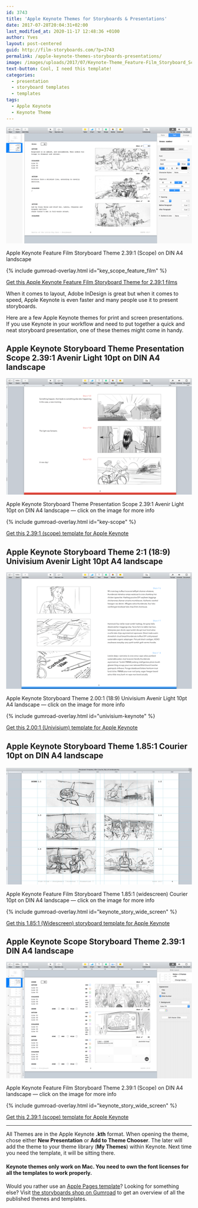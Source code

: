 ```yaml
---
id: 3743
title: 'Apple Keynote Themes for Storyboards & Presentations'
date: 2017-07-28T20:04:31+02:00
last_modified_at: 2020-11-17 12:48:36 +0100
author: Yves
layout: post-centered
guid: http://film-storyboards.com/?p=3743
permalink: /apple-keynote-themes-storyboards-presentations/
image: /images/uploads/2017/07/Keynote-Theme_Feature-Film_Storyboard_Scope_2.39x1_A4_sample.png
text-button: Cool, I need this template!
categories:
  - presentation
  - storyboard templates
  - templates
tags:
  - Apple Keynote
  - Keynote Theme
---
```


<a href="https://gum.co/key_scope_feature_film" class="no-underline pv2 grow db"><img class="w-100" src="/images/uploads/2017/07/Keynote-Theme_Feature-Film_Storyboard_Scope_2.39x1_A4_sample.png"></a>
<figcaption>Apple Keynote Feature Film Storyboard Theme 2.39:1 (Scope) on DIN A4 landscape</figcaption>

{% include gumroad-overlay.html id="key_scope_feature_film" %}

[Get this Apple Keynote Feature Film Storyboard Theme for 2.39:1 films](https://gum.co/key_scope_feature_film)

When it comes to layout, Adobe InDesign is great but when it comes to speed, Apple Keynote is even faster and many people use it to present storyboards.

Here are a few Apple Keynote themes for print and screen presentations.  
If you use Keynote in your workflow and need to put together a quick and neat storyboard presentation, one of these themes might come in handy.

## Apple Keynote Storyboard Theme Presentation Scope 2.39:1 Avenir Light 10pt on DIN A4 landscape
<a href="https://gum.co/key-scope" class="no-underline pv2 grow db"><img class="w-100" src="/images/uploads/2017/07/Apple-Keynote-Storyboard-Theme-Presentation-Scope-2.39x1-Avenir-Light-10pt-on-DIN-A4-landscape_sample.png"></a>
<figcaption>Apple Keynote Storyboard Theme Presentation Scope 2.39:1 Avenir Light 10pt on DIN A4 landscape — click on the image for more info</figcaption>

{% include gumroad-overlay.html id="key-scope" %}

[Get this 2.39:1 (scope) template for Apple Keynote](https://gum.co/key-scope)

## Apple Keynote Storyboard Theme 2:1 (18:9) Univisium Avenir Light 10pt A4 landscape
<a href="https://gum.co/univisium-keynote" class="no-underline pv2 grow db"><img class="w-100" src="/images/uploads/2017/07/Keynote-Theme_Storyboard_2x1_Univisium_Avenir-Light_10pt_A4-landscape_sample_04.png"></a>
<figcaption>Apple Keynote Storyboard Theme 2.00:1 (18:9) Univisium Avenir Light 10pt A4 landscape — click on the image for more info</figcaption>

{% include gumroad-overlay.html id="univisium-keynote" %}

[Get this 2.00:1 (Univisium) template for Apple Keynote](https://gum.co/univisium-keynote)


## Apple Keynote Storyboard Theme 1.85:1 Courier 10pt on DIN A4 landscape<figure id="attachment_4423" aria-describedby="caption-attachment-4423" style="width: 1920px" class="wp-caption aligncenter">
<a href="https://gum.co/keynote_story_wide_screen" class="no-underline pv2 grow db"><img class="w-100" src="/images/uploads/2017/07/Keynote-Theme_Feature-Film-Storyboard_1.85x1_Widescreen_Courier_10pt_A4-landscape_6-frames_guides.jpg"></a>
<figcaption>Apple Keynote Feature Film Storyboard Theme 1.85:1 (widescreen) Courier 10pt on DIN A4 landscape — click on the image for more info</figcaption>

{% include gumroad-overlay.html id="keynote_story_wide_screen" %}

[Get this 1.85:1 (Widescreen) storyboard template for Apple Keynote](https://gum.co/keynote_story_wide_screen)

## Apple Keynote Scope Storyboard Theme 2.39:1 DIN A4 landscape
<a href="https://gum.co/key_scope_feature_film" class="no-underline pv2 grow db"><img class="w-100" src="/images/uploads/2017/07/Keynote-Theme_Feature-Film_Storyboard_Scope_2.39x1_A4_sample_02.png"></a>
<figcaption>Apple Keynote Feature Film Storyboard Theme 2.39:1 (Scope) on DIN A4 landscape — click on the image for more info</figcaption>

{% include gumroad-overlay.html id="keynote_story_wide_screen" %}

[Get this 2.39:1 (scope) template for Apple Keynote](https://gum.co/key_scope_feature_film)

***

All Themes are in the Apple Keynote **.kth** format. When opening the theme, chose either **New Presentation** or **Add to Theme Chooser**. The later will add the theme to your theme library (**My Themes**) within Keynote. Next time you need the template, it will be sitting there.

#### Keynote themes only work on Mac. You need to own the font licenses for all the templates to work properly.

Would you rather use an [Apple Pages template](https://film-storyboards.com/apple-pages-templates-for-storyboards-presentations/)? Looking for something else? Visit [the storyboards shop on Gumroad](https://gumroad.com/storyboards) to get an overview of all the published themes and templates.
